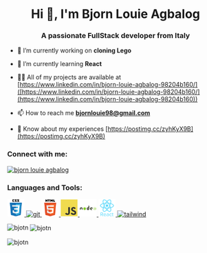 <h1 align="center">Hi 👋, I'm Bjorn Louie Agbalog</h1>
<h3 align="center">A passionate FullStack developer from Italy</h3>

- 🔭 I’m currently working on **cloning Lego**

- 🌱 I’m currently learning **React**

- 👨‍💻 All of my projects are available at [https://www.linkedin.com/in/bjorn-louie-agbalog-98204b160/]([https://www.linkedin.com/in/bjorn-louie-agbalog-98204b160/](https://www.linkedin.com/in/bjorn-louie-agbalog-98204b160))

- 📫 How to reach me **bjornlouie98@gmail.com**

- 📄 Know about my experiences [https://postimg.cc/zyhKyX9B](https://postimg.cc/zyhKyX9B)

<h3 align="left">Connect with me:</h3>
<p align="left">
<a href="https://linkedin.com/in/bjorn louie agbalog" target="blank"><img align="center" src="https://raw.githubusercontent.com/rahuldkjain/github-profile-readme-generator/master/src/images/icons/Social/linked-in-alt.svg" alt="bjorn louie agbalog" height="30" width="40" /></a>
</p>

<h3 align="left">Languages and Tools:</h3>
<p align="left"> <a href="https://www.w3schools.com/css/" target="_blank" rel="noreferrer"> <img src="https://raw.githubusercontent.com/devicons/devicon/master/icons/css3/css3-original-wordmark.svg" alt="css3" width="40" height="40"/> </a> <a href="https://git-scm.com/" target="_blank" rel="noreferrer"> <img src="https://www.vectorlogo.zone/logos/git-scm/git-scm-icon.svg" alt="git" width="40" height="40"/> </a> <a href="https://www.w3.org/html/" target="_blank" rel="noreferrer"> <img src="https://raw.githubusercontent.com/devicons/devicon/master/icons/html5/html5-original-wordmark.svg" alt="html5" width="40" height="40"/> </a> <a href="https://developer.mozilla.org/en-US/docs/Web/JavaScript" target="_blank" rel="noreferrer"> <img src="https://raw.githubusercontent.com/devicons/devicon/master/icons/javascript/javascript-original.svg" alt="javascript" width="40" height="40"/> </a> <a href="https://nodejs.org" target="_blank" rel="noreferrer"> <img src="https://raw.githubusercontent.com/devicons/devicon/master/icons/nodejs/nodejs-original-wordmark.svg" alt="nodejs" width="40" height="40"/> </a> <a href="https://reactjs.org/" target="_blank" rel="noreferrer"> <img src="https://raw.githubusercontent.com/devicons/devicon/master/icons/react/react-original-wordmark.svg" alt="react" width="40" height="40"/> </a> <a href="https://tailwindcss.com/" target="_blank" rel="noreferrer"> <img src="https://www.vectorlogo.zone/logos/tailwindcss/tailwindcss-icon.svg" alt="tailwind" width="40" height="40"/> </a> </p>

<p><img align="left" src="https://github-readme-stats.vercel.app/api/top-langs?username=bjotn&show_icons=true&locale=en&layout=compact" alt="bjotn" /></p>

<p>&nbsp;<img align="center" src="https://github-readme-stats.vercel.app/api?username=bjotn&show_icons=true&locale=en" alt="bjotn" /></p>

<p><img align="center" src="https://github-readme-streak-stats.herokuapp.com/?user=bjotn&" alt="bjotn" /></p>
